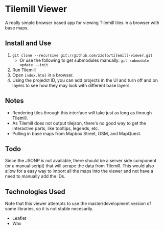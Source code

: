 # Tilemill Viewer

A really simple browser based app for viewing Tilemill tiles in a browser with base maps.

## Install and Use

1. ```git clone --recursive git://github.com/zzolo/tilemill-viewer.git```
    * Or use the following to get submodules manually: ```git submodule update --init```
1. Run Tilemill
1. Open ```index.html``` in a browser.
1. Using the projedct ID, you can add projects in the UI and turn off and on layers to see how they may look with different base layers.

## Notes

  * Rendering tiles through this interface will take just as long as through Tilemill.
  * As Tilemill does not output tilejson, there's no good way to get the interactive parts, like tooltips, legends, etc.
  * Pulling in base maps from Mapbox Street, OSM, and MapQuest.
  
## Todo

Since the JSONP is not available, there should be a server side component (or a manual script)
that will scrape the data from Tilemill.  This would also allow for a easy way to import
all the maps into the viewer and not have a need to manually add the IDs.

## Technologies Used

Note that this viewer attempts to use the master/development version of
some libraries, so it is not stable necesarily.

  * Leaflet
  * Wax